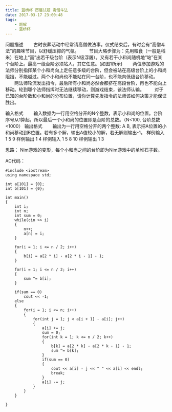```yaml
---
title: 蓝桥杯 历届试题 高僧斗法
date: 2017-03-17 23:00:48
tags:
	- 题解
	- 蓝桥杯
---
```


问题描述
　　古时丧葬活动中经常请高僧做法事。仪式结束后，有时会有“高僧斗法”的趣味节目，以舒缓压抑的气氛。
　　节目大略步骤为：先用粮食（一般是稻米）在地上“画”出若干级台阶（表示N级浮屠）。又有若干小和尚随机地“站”在某个台阶上。最高一级台阶必须站人，其它任意。(如图1所示)
　　两位参加游戏的法师分别指挥某个小和尚向上走任意多级的台阶，但会被站在高级台阶上的小和尚阻挡，不能越过。两个小和尚也不能站在同一台阶，也不能向低级台阶移动。
　　两法师轮流发出指令，最后所有小和尚必然会都挤在高段台阶，再也不能向上移动。轮到哪个法师指挥时无法继续移动，则游戏结束，该法师认输。
　　对于已知的台阶数和小和尚的分布位置，请你计算先发指令的法师该如何决策才能保证胜出。

<!-- more -->

输入格式
　　输入数据为一行用空格分开的N个整数，表示小和尚的位置。台阶序号从1算起，所以最后一个小和尚的位置即是台阶的总数。（N<100, 台阶总数<1000）
输出格式
　　输出为一行用空格分开的两个整数: A B, 表示把A位置的小和尚移动到B位置。若有多个解，输出A值较小的解，若无解则输出-1。
样例输入
1 5 9
样例输出
1 4
样例输入
1 5 8 10
样例输出
1 3

思路：
  Nim游戏的变形，每个小和尚之间的台阶即为Nim游戏中的单堆石子数。

AC代码：

	#include <iostream>
	using namespace std;

	int a[101] = {0};
	int b[101] = {0};

	int main()
	{
		int i;
		int n;
		int sum = 0;
		while(cin >> i)
		{
			n++;
			a[n] = i;
		}
		
		for(i = 1; i <= n / 2; i++)
		{
			b[i] = a[2 * i] - a[2 * i - 1] - 1;
		}
		
		for(i = 1; i <= n / 2; i++)
		{
			sum ^= b[i];
		}
		
		if(sum == 0)
			cout << -1;
		else
		{
			for(i = 1; i <= n; i++)
			{
				for(int j = 1; j < a[i + 1] - a[i]; j++)
				{
					a[i] += j;
					sum = 0;
					for(int k = 1; k <= n / 2; k++)
					{
						b[k] = a[2 * k] - a[2 * k - 1] - 1;
						sum ^= b[k];
					}
					if(sum == 0)
					{
						cout << a[i] - j << " " << a[i] << endl;
						break;
					}
					a[i] -= j;
				}
			}
		}
		
	}
